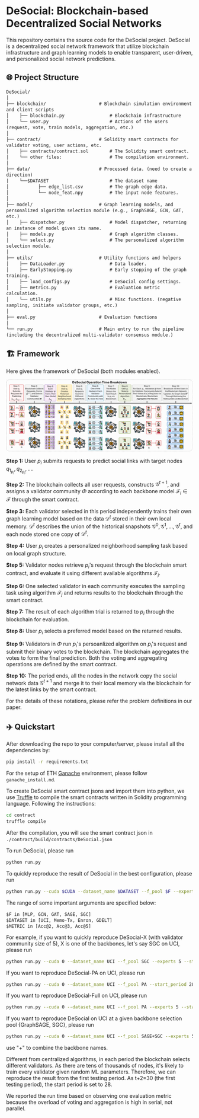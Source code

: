 # DeSocial: Blockchain-based Decentralized Social Networks

This repository contains the source code for the DeSocial project. DeSocial is a decentralized social network framework that utilize blockchain infrastructure and graph learning models to enable transparent, user-driven, and personalized social network predictions.

## 🌐 Project Structure

```
DeSocial/
│
├── blockchain/                    # Blockchain simulation environment and client scripts
│    ├── blockchain.py                 # Blockchain infrastructure
│    └── user.py                       # Actions of the users (request, vote, train models, aggregation, etc.)
│
├── contract/                      # Solidity smart contracts for validator voting, user actions, etc.
│    ├── contracts/contract.sol        # The Solidity smart contract.
│    └── other files:                  # The compilation environment.
│
├── data/                          # Processed data. (need to create a direction)
|    └──$DATASET                       # The dataset name
│           ├── edge_list.csv          # The graph edge data.
│           └── node_feat.npy          # The input node features.
│
├── model/                         # Graph learning models, and personalized algorithm selection module (e.g., GraphSAGE, GCN, GAT, etc.)
│    ├── dispatcher.py                 # Model dispatcher, returning an instance of model given its name.
│    ├── models.py                     # Graph algorithm classes.
│    └── select.py                     # The personalized algorithm selection module.
│
├── utils/                         # Utility functions and helpers
│    ├── DataLoader.py                 # Data loader.
│    ├── EarlyStopping.py              # Early stopping of the graph training.
│    ├── load_configs.py               # DeSocial config settings.
│    ├── metrics.py                    # Evaluation metric calculation.
│    └── utils.py                      # Misc functions. (negative sampling, initiate validator groups, etc.)
│
├── eval.py                        # Evaluation functions
│
└── run.py                         # Main entry to run the pipeline (including the decentralized multi-validator consensus module.)
```

## 🏗️ Framework

Here gives the framework of DeSocial (both modules enabled).

![DeSocial](img/DeSocial.png)

**Step 1:** User $p_i$ submits requests to predict social links with target nodes $q_{1_{p_i}}, q_{2_{p_i}}, \dots$.
    
**Step 2:** The blockchain collects all user requests, constructs $\mathcal{G}^{t+1}$, and assigns a validator community $\Phi$ according to each backbone model $\mathcal{F}_i\in \mathcal{F}$ through the smart contract.
    
**Step 3:** Each validator selected in this period independently trains their own graph learning model based on the data $\mathcal{D}^t$ stored in their own local memory. $\mathcal{D}^t$ describes the union of the historical snapshots $\mathcal{G}^0, \mathcal{G}^1, ..., \mathcal{G}^t$, and each node stored one copy of $\mathcal{D}^t$.
    
**Step 4:** User $p_i$ creates a personalized neighborhood sampling task based on local graph structure.
    
**Step 5:** Validator nodes retrieve $p_i$'s request  through the blockchain smart contract, and evaluate it using different available algorithms $\mathcal{F}_j$.
    
**Step 6:** One selected validator in each community executes the sampling task using algorithm $\mathcal{F}_j$ and returns results to the blockchain through the smart contract.
    
**Step 7:** The result of each algorithm trial is returned to $p_i$ through the blockchain for evaluation.
    
**Step 8:** User $p_i$ selects a preferred model based on the returned results.
    
**Step 9:** Validators in $\Phi$ run $p_i$'s persoanlized algorithm on $p_i$'s request and submit their binary votes to the blockchain. The blockchain aggregates the votes to form the final prediction. Both the voting and aggregating operations are defined by the smart contract.

**Step 10:** The period ends, all the nodes in the network copy the social network data  $\mathcal{G}^{t+1}$ and merge it to their local memory via the blockchain for the latest links by the smart contract.

For the details of these notations, please refer the problem definitions in our paper.

## ✈️ Quickstart

After downloading the repo to your computer/server, please install all the dependencies by:
```bash
pip install -r requirements.txt
```

For the setup of ETH [Ganache](https://archive.trufflesuite.com/ganache/) environment, please follow `ganache_install.md`.

To create DeSocial smart contract jsons and import them into python, we use [Truffle](https://archive.trufflesuite.com/) to compile the smart contracts written in Solidity programming language. Following the instructions:
```bash
cd contract
truffle compile
```

After the compilation, you will see the smart contract json in `./contract/build/contracts/DeSocial.json`

To run DeSocial, please run
```bash
python run.py
```

To quickly reproduce the result of DeSocial in the best configuration, please run
```bash
python run.py --cuda $CUDA --dataset_name $DATASET --f_pool $F --experts $EXPERTS --metric $METRIC --start_period 28 --load_best_configs
```

The range of some important arguments are specified below:
```
$F in [MLP, GCN, GAT, SAGE, SGC]
$DATASET in [UCI, Memo-Tx, Enron, GDELT]
$METRIC in [Acc@2, Acc@3, Acc@5]
```

For example, if you want to quickly reproduce DeSocial-X (with validator community size of 5), X is one of the backbones, let's say SGC on UCI, please run
```bash
python run.py --cuda 0 --dataset_name UCI --f_pool SGC --experts 5 --start_period 28 --metric Acc@2 --load_best_configs
```

If you want to reproduce DeSocial-PA on UCI, please run
```bash
python run.py --cuda 0 --dataset_name UCI --f_pool PA --start_period 28 --metric Acc@2 --load_best_configs
```

If you want to reproduce DeSocial-Full on UCI, please run
```bash
python run.py --cuda 0 --dataset_name UCI --f_pool PA --experts 5 --start_period 28 --metric Acc@2 --load_best_configs
```

If you want to reproduce DeSocial on UCI at a given backbone selection pool {GraphSAGE, SGC}, please run
```bash
python run.py --cuda 0 --dataset_name UCI --f_pool SAGE+SGC --experts 5 --start_period 28 --metric Acc@2 --load_best_configs
```
use "+" to combine the backbone names.

Different from centralized algorithms, in each period the blockchain selects different validators. As there are tens of thousands of nodes, it's likely to train every validator given random ML parameters. Therefore, we can reproduce the result from the first testing period. As t+2=30 (the first testing period), the start period is set to 28.

We reported the run time based on observing one evaluation metric because the overload of voting and aggregation is high in serial, not parallel.